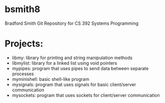 bsmith8
=======
Bradford Smith
Git Repository for CS 392 Systems Programming

Projects:
=========
- libmy: library for printing and string manipulation methods
- libmylist: library for a linked list using void pointers
- mypipes: program that uses pipes to send data between separate processes
- myminishell: basic shell-like program
- mysignals: program that uses signals for basic client/server communication
- mysockets: program that uses sockets for client/server communication
